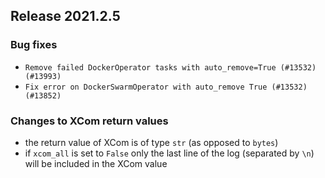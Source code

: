 <!--
 Licensed to the Apache Software Foundation (ASF) under one
 or more contributor license agreements.  See the NOTICE file
 distributed with this work for additional information
 regarding copyright ownership.  The ASF licenses this file
 to you under the Apache License, Version 2.0 (the
 "License"); you may not use this file except in compliance
 with the License.  You may obtain a copy of the License at

   http://www.apache.org/licenses/LICENSE-2.0

 Unless required by applicable law or agreed to in writing,
 software distributed under the License is distributed on an
 "AS IS" BASIS, WITHOUT WARRANTIES OR CONDITIONS OF ANY
 KIND, either express or implied.  See the License for the
 specific language governing permissions and limitations
 under the License.
 -->

## Release 2021.2.5

### Bug fixes

  * `Remove failed DockerOperator tasks with auto_remove=True (#13532) (#13993)`
  * `Fix error on DockerSwarmOperator with auto_remove True (#13532) (#13852)`
### Changes to XCom return values

* the return value of XCom is of type `str` (as opposed to `bytes`)
* if `xcom_all` is set to `False` only the last line of the log (separated by `\n`) will be included in the XCom value
